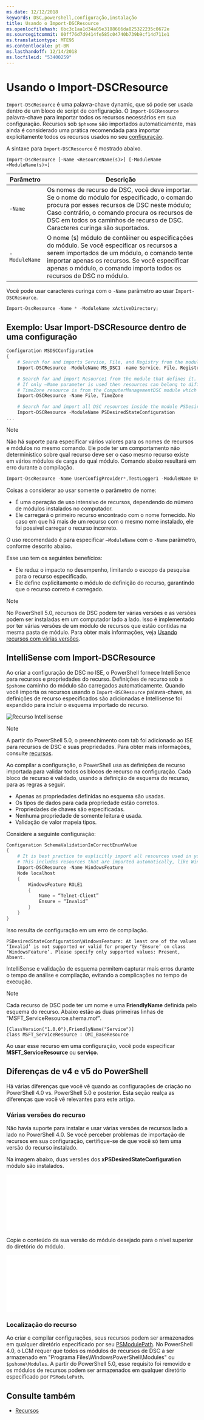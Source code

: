 ```yaml
---
ms.date: 12/12/2018
keywords: DSC,powershell,configuração,instalação
title: Usando o Import-DSCResource
ms.openlocfilehash: 6bc3c1aa1d34a05e3188666da825322235c0672e
ms.sourcegitcommit: 00ff76d7d9414fe585c04740b739b9cf14d711e1
ms.translationtype: MTE95
ms.contentlocale: pt-BR
ms.lasthandoff: 12/14/2018
ms.locfileid: "53400259"
---
```

# <a name="using-import-dscresource"></a>Usando o Import-DSCResource

`Import-DScResource` é uma palavra-chave dynamic, que só pode ser usada dentro de um bloco de script de configuração. O `Import-DSCResource` palavra-chave para importar todos os recursos necessários em sua configuração. Recursos sob `$phsome` são importados automaticamente, mas ainda é considerado uma prática recomendada para importar explicitamente todos os recursos usados no seu [configuração](Configurations.md).

A sintaxe para `Import-DSCResource` é mostrado abaixo.

```syntax
Import-DscResource [-Name <ResourceName(s)>] [-ModuleName <ModuleName(s)>]
```

|Parâmetro  |Descrição  |
|---------|---------|
|`-Name`|Os nomes de recurso de DSC, você deve importar. Se o nome do módulo for especificado, o comando procura por esses recursos de DSC neste módulo; Caso contrário, o comando procura os recursos de DSC em todos os caminhos de recurso de DSC. Caracteres curinga são suportados.|
|`-ModuleName`|O nome (s) módulo de contêiner ou especificações do módulo.  Se você especificar os recursos a serem importados de um módulo, o comando tente importar apenas os recursos. Se você especificar apenas o módulo, o comando importa todos os recursos de DSC no módulo.|

Você pode usar caracteres curinga com o `-Name` parâmetro ao usar `Import-DSCResource`.

```powershell
Import-DscResource -Name * -ModuleName xActiveDirectory;
```

## <a name="example-use-import-dscresource-within-a-configuration"></a>Exemplo: Usar Import-DSCResource dentro de uma configuração

```powershell
Configuration MSDSCConfiguration
{
    # Search for and imports Service, File, and Registry from the module PSDesiredStateConfiguration.
    Import-DSCResource -ModuleName MS_DSC1 -name Service, File, Registry

    # Search for and import Resource1 from the module that defines it.
    # If only –Name parameter is used then resources can belong to different PowerShell modules as well.
    # TimeZone resource is from the ComputerManagementDSC module which is not installed by default.
    Import-DSCResource -Name File, TimeZone

    # Search for and import all DSC resources inside the module PSDesiredStateConfiguration.
    Import-DSCResource -ModuleName PSDesiredStateConfiguration
...
```

> [!NOTE]
> Não há suporte para especificar vários valores para os nomes de recursos e módulos no mesmo comando. Ele pode ter um comportamento não determinístico sobre qual recurso deve ser o caso mesmo recurso existe em vários módulos de carga do qual módulo. Comando abaixo resultará em erro durante a compilação.
>
> ```powershell
> Import-DscResource -Name UserConfigProvider*,TestLogger1 -ModuleName UserConfigProv,PsModuleForTestLogger
> ```

Coisas a considerar ao usar somente o parâmetro de nome:

- É uma operação de uso intensivo de recursos, dependendo do número de módulos instalados no computador.
- Ele carregará o primeiro recurso encontrado com o nome fornecido. No caso em que há mais de um recurso com o mesmo nome instalado, ele foi possível carregar o recurso incorreto.

O uso recomendado é para especificar `–ModuleName` com o `-Name` parâmetro, conforme descrito abaixo.

Esse uso tem os seguintes benefícios:

- Ele reduz o impacto no desempenho, limitando o escopo da pesquisa para o recurso especificado.
- Ele define explicitamente o módulo de definição do recurso, garantindo que o recurso correto é carregado.

> [!NOTE]
> No PowerShell 5.0, recursos de DSC podem ter várias versões e as versões podem ser instaladas em um computador lado a lado. Isso é implementado por ter várias versões de um módulo de recursos que estão contidas na mesma pasta de módulo.
> Para obter mais informações, veja [Usando recursos com várias versões](sxsresource.md).

## <a name="intellisense-with-import-dscresource"></a>IntelliSense com Import-DSCResource

Ao criar a configuração de DSC no ISE, o PowerShell fornece IntelliSence para recursos e propriedades do recurso. Definições de recurso sob a `$pshome` caminho do módulo são carregados automaticamente. Quando você importa os recursos usando o `Import-DSCResource` palavra-chave, as definições de recurso especificados são adicionadas e Intellisense foi expandido para incluir o esquema importado do recurso.

![Recurso Intellisense](/media/resource-intellisense.png)

> [!NOTE]
> A partir do PowerShell 5.0, o preenchimento com tab foi adicionado ao ISE para recursos de DSC e suas propriedades. Para obter mais informações, consulte [recursos](../resources/resources.md).

Ao compilar a configuração, o PowerShell usa as definições de recurso importada para validar todos os blocos de recurso na configuração.
Cada bloco de recurso é validado, usando a definição de esquema do recurso, para as regras a seguir.

- Apenas as propriedades definidas no esquema são usadas.
- Os tipos de dados para cada propriedade estão corretos.
- Propriedades de chaves são especificadas.
- Nenhuma propriedade de somente leitura é usada.
- Validação de valor mapeia tipos.

Considere a seguinte configuração:

```powershell
Configuration SchemaValidationInCorrectEnumValue
{
    # It is best practice to explicitly import all resources used in your Configuration.
    # This includes resources that are imported automatically, like WindowsFeature.
    Import-DSCResource -Name WindowsFeature
    Node localhost
    {
        WindowsFeature ROLE1
        {
            Name = “Telnet-Client”
            Ensure = “Invalid”
        }
    }
}
```

Isso resulta de configuração em um erro de compilação.

```output
PSDesiredStateConfiguration\WindowsFeature: At least one of the values ‘Invalid’ is not supported or valid for property ‘Ensure’ on class ‘WindowsFeature’. Please specify only supported values: Present, Absent.
```

IntelliSense e validação de esquema permitem capturar mais erros durante o tempo de análise e compilação, evitando a complicações no tempo de execução.

> [!NOTE]
> Cada recurso de DSC pode ter um nome e uma **FriendlyName** definida pelo esquema do recurso. Abaixo estão as duas primeiras linhas de "MSFT_ServiceResource.shema.mof".
> ```syntax
> [ClassVersion("1.0.0"),FriendlyName("Service")]
> class MSFT_ServiceResource : OMI_BaseResource
> ```
> Ao usar esse recurso em uma configuração, você pode especificar **MSFT_ServiceResource** ou **serviço**.

## <a name="powershell-v4-and-v5-differences"></a>Diferenças de v4 e v5 do PowerShell

Há várias diferenças que você vê quando as configurações de criação no PowerShell 4.0 vs. PowerShell 5.0 e posterior. Esta seção realça as diferenças que você vê relevantes para este artigo.

### <a name="multiple-resource-versions"></a>Várias versões do recurso

Não havia suporte para instalar e usar várias versões de recursos lado a lado no PowerShell 4.0. Se você perceber problemas de importação de recursos em sua configuração, certifique-se de que você só tem uma versão do recurso instalado.

Na imagem abaixo, duas versões dos **xPSDesiredStateConfiguration** módulo são instalados.

![Várias versões de recurso fixas](/media/multiple-resource-versions-broken.md)

Copie o conteúdo da sua versão do módulo desejado para o nível superior do diretório do módulo.

![Várias versões de recurso fixas](/media/multiple-resource-versions-fixed.md)

### <a name="resource-location"></a>Localização do recurso

Ao criar e compilar configurações, seus recursos podem ser armazenados em qualquer diretório especificado por seu [PSModulePath](/powershell/developer/module/modifying-the-psmodulepath-installation-path). No PowerShell 4.0, o LCM requer que todos os módulos de recursos de DSC a ser armazenado em "Programa Files\WindowsPowerShell\Modules" ou `$pshome\Modules`. A partir do PowerShell 5.0, esse requisito foi removido e os módulos de recursos podem ser armazenados em qualquer diretório especificado por `PSModulePath`.

## <a name="see-also"></a>Consulte também

- [Recursos](../resources/resources.md)
